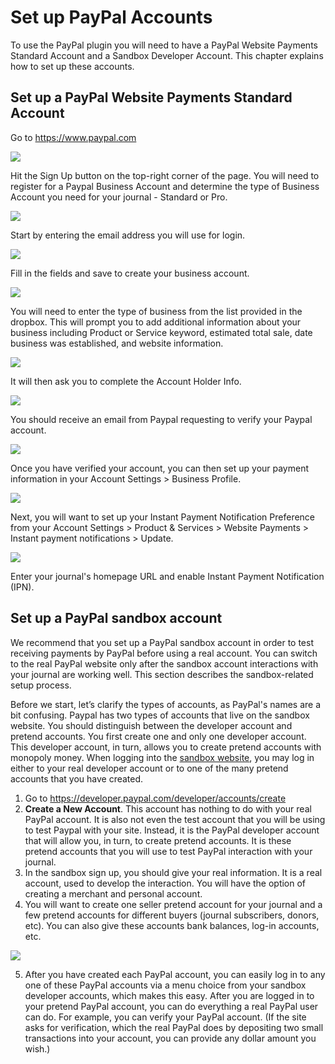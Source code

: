 # Set up PayPal Accounts

To use the PayPal plugin you will need to have a PayPal Website Payments Standard Account and a Sandbox Developer Account. This chapter explains how to set up these accounts.

## Set up a PayPal Website Payments Standard Account

Go to https://www.paypal.com

![](./assets/Paypal-1.png)

Hit the Sign Up button on the top-right corner of the page. You will need to register for a Paypal Business Account and determine the type of Business Account you need for your journal - Standard or Pro.

![](./assets/Paypal-2.png)

Start by entering the email address you will use for login.

![](./assets/Paypal-3.png)

Fill in the fields and save to create your business account.

![](./assets/Paypal-4.png)

You will need to enter the type of business from the list provided in the dropbox. This will prompt you to add additional information about your business including Product or Service keyword, estimated total sale, date business was established, and website information. 

![](./assets/Paypal-5.png)

It will then ask you to complete the Account Holder Info.

![](./assets/Paypal-6.png)

You should receive an email from Paypal requesting to verify your Paypal account. 

![](./assets/Paypal-7.png)

Once you have verified your account, you can then set up your payment information in your Account Settings > Business Profile. 

![](./assets/Paypal-8.png)

Next, you will want to set up your Instant Payment Notification Preference from your Account Settings > Product & Services > Website Payments > Instant payment notifications > Update.

![](./assets/Paypal-9.png)

Enter your journal's homepage URL and enable Instant Payment Notification (IPN).

## Set up a PayPal sandbox account

We recommend that you set up a PayPal sandbox account in order to test receiving payments by PayPal before using a real account. You can switch to the real PayPal website only after the sandbox account interactions with your journal are working well. This section describes the sandbox-related setup process.

Before we start, let’s clarify the types of accounts, as PayPal's names are a bit confusing. Paypal has two types of accounts that live on the sandbox website. You should distinguish between the developer account and pretend accounts. You first create one and only one developer account. This developer account, in turn, allows you to create pretend accounts with monopoly money. When logging into the [sandbox website](https://www.sandbox.paypal.com/), you may log in either to your real developer account or to one of the many pretend accounts that you have created. 

1. Go to https://developer.paypal.com/developer/accounts/create
2. **Create a New Account**. This account has nothing to do with your real PayPal account. It is also not even the test account that you will be using to test Paypal with your site. Instead, it is the PayPal developer account that will allow you, in turn, to create pretend accounts. It is these pretend accounts that you will use to test PayPal interaction with your journal.
3. In the sandbox sign up, you should give your real information. It is a real account, used to develop the interaction. You will have the option of creating a merchant and personal account.
4. You will want to create one seller pretend account for your journal and a few pretend accounts for different buyers (journal subscribers, donors, etc). You can also give these accounts bank balances, log-in accounts, etc.

![](./assets/Paypal-10.png)

5. After you have created each PayPal account, you can easily log in to any one of these PayPal accounts via a menu choice from your sandbox developer accounts, which makes this easy. After you are logged in to your pretend PayPal account, you can do everything a real PayPal user can do. For example, you can verify your PayPal account. (If the site asks for verification, which the real PayPal does by depositing two small transactions into your account, you can provide any dollar amount you wish.)

